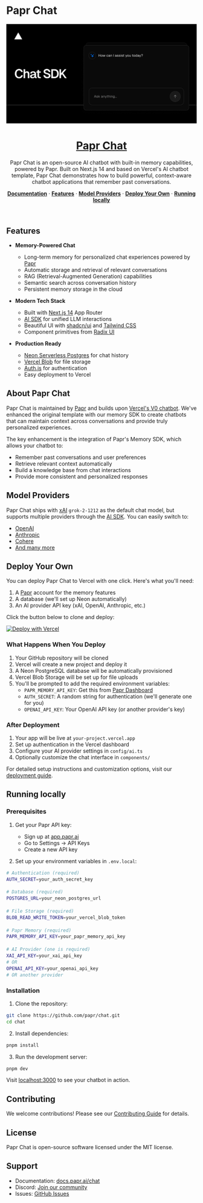 # Papr Chat

<a href="https://chat.papr.ai">
  <img alt="An open-source AI chatbot with memory capabilities powered by Papr and built on Next.js 14." src="app/(chat)/opengraph-image.png">
  <h1 align="center">Papr Chat</h1>
</a>

<p align="center">
    Papr Chat is an open-source AI chatbot with built-in memory capabilities, powered by Papr. Built on Next.js 14 and based on Vercel's AI chatbot template, Papr Chat demonstrates how to build powerful, context-aware chatbot applications that remember past conversations.
</p>

<p align="center">
  <a href="https://docs.papr.ai/chat"><strong>Documentation</strong></a> ·
  <a href="#features"><strong>Features</strong></a> ·
  <a href="#model-providers"><strong>Model Providers</strong></a> ·
  <a href="#deploy-your-own"><strong>Deploy Your Own</strong></a> ·
  <a href="#running-locally"><strong>Running locally</strong></a>
</p>
<br/>

## Features

- **Memory-Powered Chat**
  - Long-term memory for personalized chat experiences powered by [Papr](https://papr.ai)
  - Automatic storage and retrieval of relevant conversations
  - RAG (Retrieval-Augmented Generation) capabilities
  - Semantic search across conversation history
  - Persistent memory storage in the cloud

- **Modern Tech Stack**
  - Built with [Next.js 14](https://nextjs.org) App Router
  - [AI SDK](https://sdk.vercel.ai/docs) for unified LLM interactions
  - Beautiful UI with [shadcn/ui](https://ui.shadcn.com) and [Tailwind CSS](https://tailwindcss.com)
  - Component primitives from [Radix UI](https://radix-ui.com)

- **Production Ready**
  - [Neon Serverless Postgres](https://neon.tech) for chat history
  - [Vercel Blob](https://vercel.com/storage/blob) for file storage
  - [Auth.js](https://authjs.dev) for authentication
  - Easy deployment to Vercel

## About Papr Chat

Papr Chat is maintained by [Papr](https://papr.ai) and builds upon [Vercel's V0 chatbot](https://github.com/vercel/ai-chatbot). We've enhanced the original template with our memory SDK to create chatbots that can maintain context across conversations and provide truly personalized experiences.

The key enhancement is the integration of Papr's Memory SDK, which allows your chatbot to:
- Remember past conversations and user preferences
- Retrieve relevant context automatically
- Build a knowledge base from chat interactions
- Provide more consistent and personalized responses

## Model Providers

Papr Chat ships with [xAI](https://x.ai) `grok-2-1212` as the default chat model, but supports multiple providers through the [AI SDK](https://sdk.vercel.ai/docs). You can easily switch to:
- [OpenAI](https://openai.com)
- [Anthropic](https://anthropic.com)
- [Cohere](https://cohere.com/)
- [And many more](https://sdk.vercel.ai/providers/ai-sdk-providers)

## Deploy Your Own

You can deploy Papr Chat to Vercel with one click. Here's what you'll need:

1. A [Papr](https://app.papr.ai) account for the memory features
2. A database (we'll set up Neon automatically)
3. An AI provider API key (xAI, OpenAI, Anthropic, etc.)

Click the button below to clone and deploy:

[![Deploy with Vercel](https://vercel.com/button)](https://vercel.com/new/clone?repository-url=https%3A%2F%2Fgithub.com%2Fpapr%2Fchat&env=PAPR_MEMORY_API_KEY,AUTH_SECRET,OPENAI_API_KEY&envDescription=API%20keys%20needed%20to%20run%20Papr%20Chat&envLink=https%3A%2F%2Fdocs.papr.ai%2Fchat%2Fdeployment&project-name=papr-chat&repository-name=papr-chat&demo-title=Papr%20Chat&demo-description=Open-Source%20AI%20Chatbot%20with%20Memory%20by%20Papr&demo-url=https%3A%2F%2Fchat.papr.ai&integration-ids=oac_VqOgBHqhEoFTPzGkPd7L0iH6)

### What Happens When You Deploy

1. Your GitHub repository will be cloned
2. Vercel will create a new project and deploy it
3. A Neon PostgreSQL database will be automatically provisioned
4. Vercel Blob Storage will be set up for file uploads
5. You'll be prompted to add the required environment variables:
   - `PAPR_MEMORY_API_KEY`: Get this from [Papr Dashboard](https://app.papr.ai/settings/api-keys)
   - `AUTH_SECRET`: A random string for authentication (we'll generate one for you)
   - `OPENAI_API_KEY`: Your OpenAI API key (or another provider's key)

### After Deployment

1. Your app will be live at `your-project.vercel.app`
2. Set up authentication in the Vercel dashboard
3. Configure your AI provider settings in `config/ai.ts`
4. Optionally customize the chat interface in `components/`

For detailed setup instructions and customization options, visit our [deployment guide](https://docs.papr.ai/chat/deployment).

## Running locally

### Prerequisites

1. Get your Papr API key:
   - Sign up at [app.papr.ai](https://app.papr.ai)
   - Go to Settings → API Keys
   - Create a new API key

2. Set up your environment variables in `.env.local`:

```bash
# Authentication (required)
AUTH_SECRET=your_auth_secret_key

# Database (required)
POSTGRES_URL=your_neon_postgres_url

# File Storage (required)
BLOB_READ_WRITE_TOKEN=your_vercel_blob_token

# Papr Memory (required)
PAPR_MEMORY_API_KEY=your_papr_memory_api_key

# AI Provider (one is required)
XAI_API_KEY=your_xai_api_key
# OR
OPENAI_API_KEY=your_openai_api_key
# OR another provider
```

### Installation

1. Clone the repository:
```bash
git clone https://github.com/papr/chat.git
cd chat
```

2. Install dependencies:
```bash
pnpm install
```

3. Run the development server:
```bash
pnpm dev
```

Visit [localhost:3000](http://localhost:3000) to see your chatbot in action.

## Contributing

We welcome contributions! Please see our [Contributing Guide](CONTRIBUTING.md) for details.

## License

Papr Chat is open-source software licensed under the MIT license.

## Support

- Documentation: [docs.papr.ai/chat](https://docs.papr.ai/chat)
- Discord: [Join our community](https://discord.gg/papr)
- Issues: [GitHub Issues](https://github.com/papr/chat/issues)
